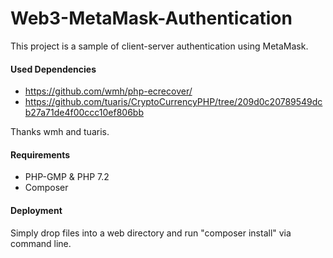 # Web3-MetaMask-Authentication

This project is a sample of client-server authentication using MetaMask.

#### Used Dependencies
- https://github.com/wmh/php-ecrecover/
- https://github.com/tuaris/CryptoCurrencyPHP/tree/209d0c20789549dcb27a71de4f00ccc10ef806bb

Thanks wmh and tuaris.

#### Requirements
- PHP-GMP & PHP 7.2
- Composer
#### Deployment
  Simply drop files into a web directory and run "composer install" via command line.

 
